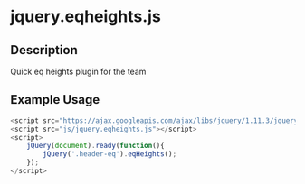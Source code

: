 # jquery.eqheights.js  

## Description  
Quick eq heights plugin for the team  

## Example Usage  
```javascript
<script src="https://ajax.googleapis.com/ajax/libs/jquery/1.11.3/jquery.min.js"></script>
<script src="js/jquery.eqheights.js"></script>
<script>
    jQuery(document).ready(function(){
        jQuery('.header-eq').eqHeights();
    });
</script>
```

